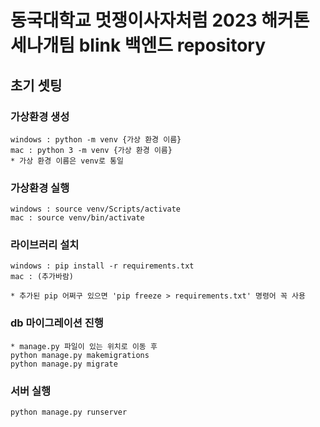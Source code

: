 # 동국대학교 멋쟁이사자처럼 2023 해커톤 세나개팀 blink 백엔드 repository

## 초기 셋팅
### 가상환경 생성
    windows : python -m venv {가상 환경 이름}
    mac : python 3 -m venv {가상 환경 이름}
    * 가상 환경 이름은 venv로 통일

### 가상환경 실행
    windows : source venv/Scripts/activate
    mac : source venv/bin/activate


### 라이브러리 설치
    windows : pip install -r requirements.txt
    mac : (추가바람)

    * 추가된 pip 어쩌구 있으면 'pip freeze > requirements.txt' 명령어 꼭 사용

### db 마이그레이션 진행
    * manage.py 파일이 있는 위치로 이동 후
    python manage.py makemigrations
    python manage.py migrate

### 서버 실행
    python manage.py runserver